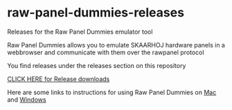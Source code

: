 # raw-panel-dummies-releases
Releases for the Raw Panel Dummies emulator tool

Raw Panel Dummies allows you to emulate SKAARHOJ hardware panels in a webbrowser and communicate with them over the rawpanel protocol

You find releases under the releases section on this repository

[CLICK HERE for Release downloads](https://github.com/SKAARHOJ/raw-panel-dummies-releases/releases)

Here are some links to instructions for using Raw Panel Dummies on [Mac](https://github.com/SKAARHOJ/raw-panel-dummies-releases/Running%20Raw%20Panel%20Dummies%20mac.pdf) and [Windows](https://github.com/SKAARHOJ/raw-panel-dummies-releases/Running%20Raw%20Panel%20Dummies%20win.pdf)